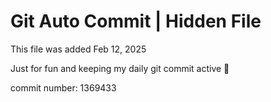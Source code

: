 # Git Auto Commit | Hidden File

This file was added Feb 12, 2025

Just for fun and keeping my daily git commit active 🤪

commit number: 1369433
